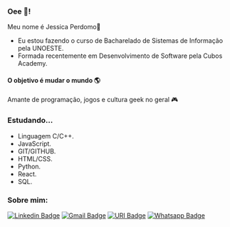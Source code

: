 ### Oee 👋!

Meu nome é Jessica Perdomo👾
- Eu estou fazendo o curso de Bacharelado de Sistemas de Informação pela UNOESTE.
- Formada recentemente em Desenvolvimento de Software pela Cubos Academy.

#### O objetivo é mudar o mundo 🌎
Amante de programação, jogos e cultura geek no geral 🎮

### Estudando...
- Linguagem C/C++.
- JavaScript.
- GIT/GITHUB.
- HTML/CSS.
- Python.
- React.
- SQL.

### Sobre mim:
[![Linkedin Badge](https://img.shields.io/badge/-Jessica%20Perdomo-00CED1?style=flat-square&logo=Linkedin&logoColor=white&link=https://www.linkedin.com/in/jessica-perdomo-0317b5166/)](https://www.linkedin.com/in/jessica-perdomo-0317b5166/) 
[![Gmail Badge](https://img.shields.io/badge/-j.perdomoalves@gmail.com-00CED1?style=flat-square&logo=Gmail&logoColor=white&link=mailto:j.perdomoalves@gmail.com)](mailto:j.perdomoalves@gmail.com)
[![URI Badge](https://img.shields.io/badge/-URI%20Ranking-00CED1?style=flat-square&logo=URI&logoColor=white&link=https://www.urionlinejudge.com.br/judge/pt/profile/574417)](https://www.urionlinejudge.com.br/judge/pt/profile/574417)
[![Whatsapp Badge](https://img.shields.io/badge/-Whatsapp-00CED1?style=flat-square&logo=URI&logoColor=white&link=https://wa.me/+5518996002789)](https://wa.me/+5518996002789)
